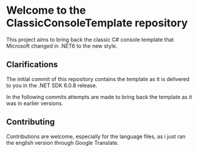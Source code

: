 # Welcome to the ClassicConsoleTemplate repository
This project aims to bring back the classic C# console template that Microsoft changed in .NET6 to the new style.

## Clarifications
The initial commit of this repository contains the template as it is delivered to you in the .NET SDK 6.0.8 release.

In the following commits attempts are made to bring back the template as it was in earlier versions.

## Contributing
Contributions are welcome, especially for the language files, as i just ran the english version through Google Translate.
